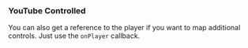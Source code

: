 ### YouTube Controlled

You can also get a reference to the player if you want to map additional controls. Just use the `onPlayer` callback.

<!-- STORY -->
